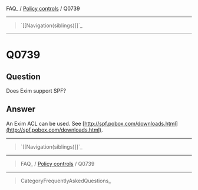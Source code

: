 FAQ\_ / [Policy controls](FAQ/Policy_controls) / Q0739

* * * * *

> \`[[Navigation(siblings)]]\`\_

* * * * *

Q0739
=====

Question
--------

Does Exim support SPF?

Answer
------

An Exim ACL can be used. See
[http://spf.pobox.com/downloads.html](http://spf.pobox.com/downloads.html).

* * * * *

> \`[[Navigation(siblings)]]\`\_

* * * * *

> FAQ\_ / [Policy controls](FAQ/Policy_controls) / Q0739

* * * * *

> CategoryFrequentlyAskedQuestions\_

